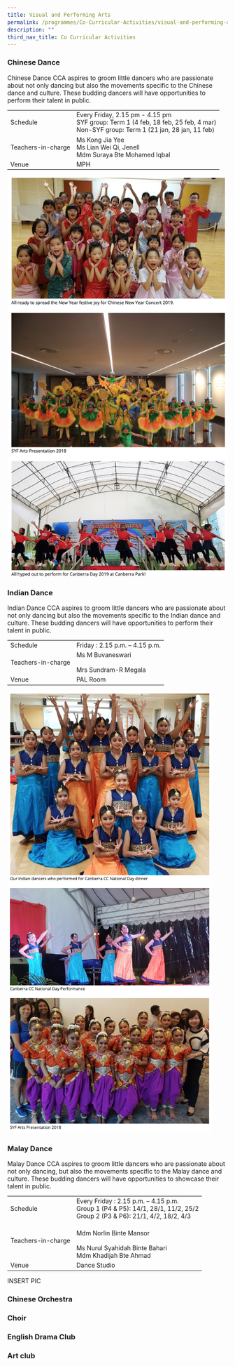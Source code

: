```yaml
---
title: Visual and Performing Arts
permalink: /programmes/Co-Curricular-Activities/visual-and-performing-arts
description: ""
third_nav_title: Co Curricular Activities
---
```

### Chinese Dance
Chinese Dance CCA aspires to groom little dancers who are passionate about not only dancing but also the movements specific to the Chinese dance and culture. These budding dancers will have opportunities to perform their talent in public.

|  |  |
|---|---|
| Schedule | Every Friday, 2.15 pm - 4.15 pm<br>SYF group: Term 1 (4 feb, 18 feb, 25 feb, 4 mar)<br>Non-SYF group: Term 1 (21 jan, 28 jan, 11 feb) |
| Teachers-in-charge | Ms Kong Jia Yee<br>Ms Lian Wei Qi, Jenell<br>Mdm Suraya Bte Mohamed Iqbal |
|  Venue | MPH |

![](/images/cca7.png)

### Indian Dance
Indian Dance CCA aspires to groom little dancers who are passionate about not only dancing but also the movements specific to the Indian dance and culture. These budding dancers will have opportunities to perform their talent in public.

|  |  |
|---|---|
| Schedule | Friday : 2.15 p.m. – 4.15 p.m. |
| Teachers-in-charge | Ms M Buvaneswari <br><br>Mrs Sundram-R Megala  |
|  Venue | PAL Room |

![](/images/cca8.png)

### Malay Dance
Malay Dance CCA aspires to groom little dancers who are passionate about not only dancing, but also the movements specific to the Malay dance and culture. These budding dancers will have opportunities to showcase their talent in public.

|  |  |
|---|---|
| Schedule | Every Friday : 2.15 p.m. – 4.15 p.m.<br>Group 1 (P4 & P5): 14/1, 28/1, 11/2, 25/2<br>Group 2 (P3 & P6): 21/1, 4/2, 18/2, 4/3 |
| Teachers-in-charge | <br>Mdm Norlin Binte Mansor<br><br>Ms Nurul Syahidah Binte Bahari<br>Mdm Khadijah Bte Ahmad |
|  Venue | Dance Studio  |

INSERT PIC

### Chinese Orchestra

### Choir

### English Drama Club

### Art club